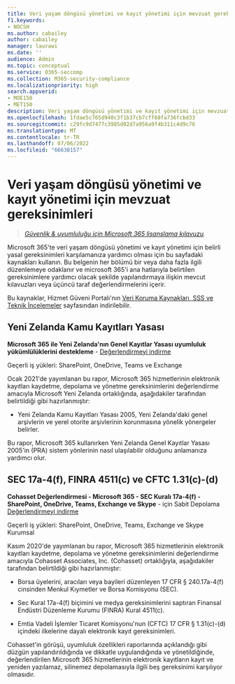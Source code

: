 ```yaml
---
title: Veri yaşam döngüsü yönetimi ve kayıt yönetimi için mevzuat gereksinimlerini karşılamanıza yardımcı olacak kaynaklar
f1.keywords:
- NOCSH
ms.author: cabailey
author: cabailey
manager: laurawi
ms.date: ''
audience: Admin
ms.topic: conceptual
ms.service: O365-seccomp
ms.collection: M365-security-compliance
ms.localizationpriority: high
search.appverid:
- MOE150
- MET150
description: Veri yaşam döngüsü yönetimi ve kayıt yönetimi için mevzuat gereksinimlerini karşılamanıza yardımcı olacak kaynaklar.
ms.openlocfilehash: 1fdae5c765d940c3f1b37cb7cff68fa736fcbd33
ms.sourcegitcommit: c29fc9d7477c3985d02d7a956a9f4b311c4d9c76
ms.translationtype: MT
ms.contentlocale: tr-TR
ms.lasthandoff: 07/06/2022
ms.locfileid: "66638157"
---
```

# <a name="regulatory-requirements-for-data-lifecycle-management-and-records-management"></a>Veri yaşam döngüsü yönetimi ve kayıt yönetimi için mevzuat gereksinimleri

>*[Güvenlik & uyumluluğu için Microsoft 365 lisanslama kılavuzu](/office365/servicedescriptions/microsoft-365-service-descriptions/microsoft-365-tenantlevel-services-licensing-guidance/microsoft-365-security-compliance-licensing-guidance).*

Microsoft 365'te veri yaşam döngüsü yönetimi ve kayıt yönetimi için belirli yasal gereksinimleri karşılamanıza yardımcı olması için bu sayfadaki kaynakları kullanın. Bu belgenin her bölümü bir veya daha fazla ilgili düzenlemeye odaklanır ve microsoft 365'i ana hatlarıyla belirtilen gereksinimlere yardımcı olacak şekilde yapılandırmaya ilişkin mevcut kılavuzları veya üçüncü taraf değerlendirmelerini içerir.

Bu kaynaklar, Hizmet Güveni Portalı'nın [Veri Koruma Kaynakları, SSS ve Teknik İncelemeler](https://servicetrust.microsoft.com/ViewPage/TrustDocuments) sayfasından indirilebilir.

## <a name="new-zealand-public-records-act"></a>Yeni Zelanda Kamu Kayıtları Yasası

**Microsoft 365 ile Yeni Zelanda'nın Genel Kayıtlar Yasası uyumluluk yükümlülüklerini destekleme** -  [Değerlendirmeyi indirme](https://aka.ms/NZPRA)

Geçerli iş yükleri: SharePoint, OneDrive, Teams ve Exchange

Ocak 2021'de yayımlanan bu rapor, Microsoft 365 hizmetlerinin elektronik kayıtları kaydetme, depolama ve yönetme gereksinimlerini değerlendirme amacıyla Microsoft Yeni Zelanda ortaklığında, aşağıdakiler tarafından belirtildiği gibi hazırlanmıştır: 

- Yeni Zelanda Kamu Kayıtları Yasası 2005, Yeni Zelanda'daki genel arşivlerin ve yerel otorite arşivlerinin korunmasına yönelik yönergeler belirler.

Bu rapor, Microsoft 365 kullanırken Yeni Zelanda Genel Kayıtlar Yasası 2005'in (PRA) sistem yönlerinin nasıl ulaşılabilir olduğunu anlamanıza yardımcı olur.

## <a name="sec-17a-4f-finra-4511c-and-cftc-131c-d"></a>SEC 17a-4(f), FINRA 4511(c) ve CFTC 1.31(c)-(d)

**Cohasset Değerlendirmesi - Microsoft 365 - SEC Kuralı 17a-4(f) - SharePoint, OneDrive, Teams, Exchange ve Skype** -  için Sabit Depolama [Değerlendirmeyi indirme](https://servicetrust.microsoft.com/ViewPage/TrustDocuments?command=Download&downloadType=Document&downloadId=9fa8349d-a0c9-47d9-93ad-472aa0fa44ec&docTab=6d000410-c9e9-11e7-9a91-892aae8839ad_FAQ_and_White_Papers)

Geçerli iş yükleri: SharePoint, OneDrive, Teams, Exchange ve Skype Kurumsal

Kasım 2020'de yayımlanan bu rapor, Microsoft 365 hizmetlerinin elektronik kayıtları kaydetme, depolama ve yönetme gereksinimlerini değerlendirme amacıyla Cohasset Associates, Inc. (Cohasset) ortaklığıyla, aşağıdakiler tarafından belirtildiği gibi hazırlanmıştır:  

- Borsa üyelerini, aracıları veya bayileri düzenleyen 17 CFR § 240.17a-4(f) cinsinden Menkul Kıymetler ve Borsa Komisyonu (SEC).  

- Sec Kural 17a-4(f) biçimini ve medya gereksinimlerini saptıran Finansal Endüstri Düzenleme Kurumu (FINRA) Kural 4511(c).  

- Emtia Vadeli İşlemler Ticaret Komisyonu'nun (CFTC) 17 CFR § 1.31(c)-(d) içindeki ilkelerine dayalı elektronik kayıt gereksinimleri.

Cohasset'in görüşü, uyumluluk özellikleri raporlarında açıklandığı gibi düzgün yapılandırıldığında ve dikkatle uygulandığında ve yönetildiğinde, değerlendirilen Microsoft 365 hizmetlerinin elektronik kayıtların kayıt ve yeniden yazılamaz, silinemez depolamasıyla ilgili beş gereksinimi karşılıyor olmasıdır.
